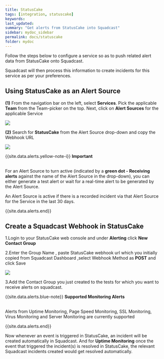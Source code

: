 ```yaml
---
title: StatusCake
tags: [integration, statuscake]
keywords: 
last_updated: 
summary: "Get alerts from StatusCake into Squadcast"
sidebar: mydoc_sidebar
permalink: docs/statuscake
folder: mydoc
---
```


Follow the steps below to configure a service so as to push related alert data from StatusCake onto Squadcast.

Squadcast will then process this information to create incidents for this service as per your preferences.

## Using StatusCake as an Alert Source

**(1)** From the navigation bar on the left, select **Services**. Pick the applicable **Team** from the Team-picker on the top. Next, click on **Alert Sources** for the applicable Service

![](../.gitbook/assets/alert\_source\_1.png)

**(2)** Search for **StatusCake** from the Alert Source drop-down and copy the Webhook URL

![](../.gitbook/assets/statuscake\_1.png)

{{site.data.alerts.yellow-note-i}}
<b>Important</b><br/><br/>
<p>For an Alert Source to turn active (indicated by a <b>green dot - Receiving alerts</b> against the name of the Alert Source in the drop-down), you can either generate a test alert or wait for a real-time alert to be generated by the Alert Source.</p>
<p>An Alert Source is active if there is a recorded incident via that Alert Source for the Service in the last 30 days.</p>
{{site.data.alerts.end}}

## Create a Squadcast Webhook in StatusCake

1.Login to your StatusCake web console and under **Alerting** click **New Contact Group**

2.Enter the Group Name , paste StatusCake webhook url which you initially copied from Squadcast Dashboard ,select Webhook Method as **POST** and click Save

![](../.gitbook/assets/statuscake\_2.png)

3.Add the Contact Group you just created to the tests for which you want to receive alerts on squadcast.

{{site.data.alerts.blue-note}}
<b>Supported Monitoring Alerts</b>
<br/><br/><p>Alerts from Uptime Monitoring, Page Speed Monitoring, SSL Monitoring, Virus Monitoring and Server Monitoring are currently supported</p>
{{site.data.alerts.end}}

Now whenever an event is triggered in StatusCake, an incident will be created automatically in Squadcast. And for **Uptime Monitoring** once the event that triggered the incident(s) is resolved in StatusCake, the relevant Squadcast incidents created would get resolved automatically.